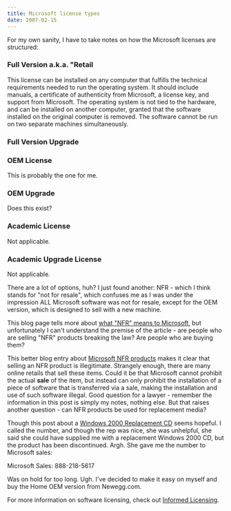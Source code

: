 ```yaml
---
title: Microsoft license types
date: 2007-02-15
---
```

For my own sanity, I have to take notes on how the Microsoft licenses are structured:
<h3>Full Version a.k.a. "Retail</h3>

This license can be installed on any computer that fulfills the technical requirements needed to run the operating system. It should include manuals, a certificate of authenticity from Microsoft, a license key, and support from Microsoft. The operating system is not tied to the hardware, and can be installed on another computer, granted that the software installed on the original computer is removed. The software cannot be run on two separate machines simultaneously.
<h3>Full Version Upgrade</h3>
<h3>OEM License</h3>

This is probably the one for me.
<h3>OEM Upgrade</h3>

Does this exist?
<h3>Academic License</h3>

Not applicable.
<h3>Academic Upgrade License</h3>

Not applicable.

There are a lot of options, huh? I just found another: NFR - which I think stands for "not for resale", which confuses me as I was under the impression ALL Microsoft software was not for resale, except for the OEM version, which is designed to sell with a new machine.

This blog page tells more about <a rel="nofollow" href="http://blogs.msdn.com/mssmallbiz/archive/2005/10/26/485039.aspx">what "NFR" means to Microsoft,</a> but unfortunately I can't understand the premise of the article - are people who are selling "NFR" products breaking the law? Are people who are buying them?

This better blog entry about <a rel="nofollow" href="http://www.vladville.com/2006/01/microsoft-piracy-live-long-and-prosper.html">Microsoft NFR products</a> makes it clear that selling an NFR product is illegitimate. Strangely enough, there are many online retails that sell these items. Could it be that Microsoft cannot prohibit the actual <strong>sale</strong> of the item, but instead can only prohibit the installation of a piece of software that is transferred via a sale, making the installation and use of such software illegal. Good question for a lawyer - remember the information in this post is simply my notes, nothing else. But that raises another question - can NFR products be used for replacement media?

Though this post about a <a rel="nofollow" href="http://groups.google.com/group/microsoft.public.win2000.general/browse_thread/thread/9360e3861f729c33/4042ec131c663117%234042ec131c663117">Windows 2000 Replacement CD</a> seems hopeful. I called the number, and though the rep was nice, she was unhelpful, she said she could have supplied me with a replacement Windows 2000 CD, but the product has been discontinued. Argh. She gave me the number to Microsoft sales:

Microsoft Sales: 888-218-5617

Was on hold for too long. Ugh. I've decided to make it easy on myself and buy the Home OEM version from Newegg.com.

For more information on software licensing, check out <a href="http://www.informedlicensing.com/">Informed Licensing</a>.

